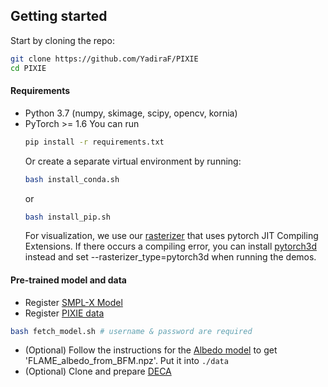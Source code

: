 ## Getting started

Start by cloning the repo:
```bash
git clone https://github.com/YadiraF/PIXIE
cd PIXIE
```  

#### Requirements
  * Python 3.7 (numpy, skimage, scipy, opencv, kornia)  
  * PyTorch >= 1.6 
    You can run 
    ```bash
    pip install -r requirements.txt
    ```
      Or create a separate virtual environment by running:  
    ```bash
    bash install_conda.sh
    ```
    or 
    ```bash
    bash install_pip.sh
    ```
    For visualization, we use our [rasterizer](https://github.com/YadiraF/PIXIE/tree/master/pixielib/utils/rasterizer) that uses pytorch JIT Compiling Extensions. 
    If there occurs a compiling error, you can install [pytorch3d](https://github.com/facebookresearch/pytorch3d/blob/master/INSTALL.md) instead and set --rasterizer_type=pytorch3d when running the demos. 

#### Pre-trained model and data
  * Register [SMPL-X Model](http://smpl-x.is.tue.mpg.de/)
  * Register [PIXIE data](http://pixie.is.tue.mpg.de/)
  ```bash
  bash fetch_model.sh # username & password are required
  ```
  * (Optional) Follow the instructions for the [Albedo model](https://github.com/TimoBolkart/BFM_to_FLAME) to get 'FLAME_albedo_from_BFM.npz'. Put it into `./data`  
  * (Optional) Clone and prepare [DECA](https://github.com/YadiraF/DECA)
